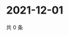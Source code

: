 # 2021-12-01

共 0 条

<!-- BEGIN WEIBO -->
<!-- 最后更新时间 Wed Dec 01 2021 15:11:50 GMT+0800 (China Standard Time) -->

<!-- END WEIBO -->
